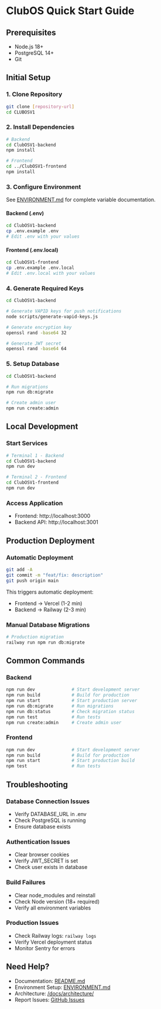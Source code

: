 # ClubOS Quick Start Guide

## Prerequisites

- Node.js 18+
- PostgreSQL 14+
- Git

## Initial Setup

### 1. Clone Repository
```bash
git clone [repository-url]
cd CLUBOSV1
```

### 2. Install Dependencies
```bash
# Backend
cd ClubOSV1-backend
npm install

# Frontend
cd ../ClubOSV1-frontend
npm install
```

### 3. Configure Environment

See [ENVIRONMENT.md](./ENVIRONMENT.md) for complete variable documentation.

#### Backend (.env)
```bash
cd ClubOSV1-backend
cp .env.example .env
# Edit .env with your values
```

#### Frontend (.env.local)
```bash
cd ClubOSV1-frontend
cp .env.example .env.local
# Edit .env.local with your values
```

### 4. Generate Required Keys
```bash
cd ClubOSV1-backend

# Generate VAPID keys for push notifications
node scripts/generate-vapid-keys.js

# Generate encryption key
openssl rand -base64 32

# Generate JWT secret
openssl rand -base64 64
```

### 5. Setup Database
```bash
cd ClubOSV1-backend

# Run migrations
npm run db:migrate

# Create admin user
npm run create:admin
```

## Local Development

### Start Services
```bash
# Terminal 1 - Backend
cd ClubOSV1-backend
npm run dev

# Terminal 2 - Frontend
cd ClubOSV1-frontend
npm run dev
```

### Access Application
- Frontend: http://localhost:3000
- Backend API: http://localhost:3001

## Production Deployment

### Automatic Deployment
```bash
git add -A
git commit -m "feat/fix: description"
git push origin main
```

This triggers automatic deployment:
- Frontend → Vercel (1-2 min)
- Backend → Railway (2-3 min)

### Manual Database Migrations
```bash
# Production migration
railway run npm run db:migrate
```

## Common Commands

### Backend
```bash
npm run dev              # Start development server
npm run build            # Build for production
npm run start            # Start production server
npm run db:migrate       # Run migrations
npm run db:status        # Check migration status
npm run test             # Run tests
npm run create:admin     # Create admin user
```

### Frontend
```bash
npm run dev              # Start development server
npm run build            # Build for production
npm run start            # Start production build
npm test                 # Run tests
```

## Troubleshooting

### Database Connection Issues
- Verify DATABASE_URL in .env
- Check PostgreSQL is running
- Ensure database exists

### Authentication Issues
- Clear browser cookies
- Verify JWT_SECRET is set
- Check user exists in database

### Build Failures
- Clear node_modules and reinstall
- Check Node version (18+ required)
- Verify all environment variables

### Production Issues
- Check Railway logs: `railway logs`
- Verify Vercel deployment status
- Monitor Sentry for errors

## Need Help?

- Documentation: [README.md](./README.md)
- Environment Setup: [ENVIRONMENT.md](./ENVIRONMENT.md)
- Architecture: [/docs/architecture/](./docs/architecture/)
- Report Issues: [GitHub Issues](https://github.com/anthropics/claude-code/issues)